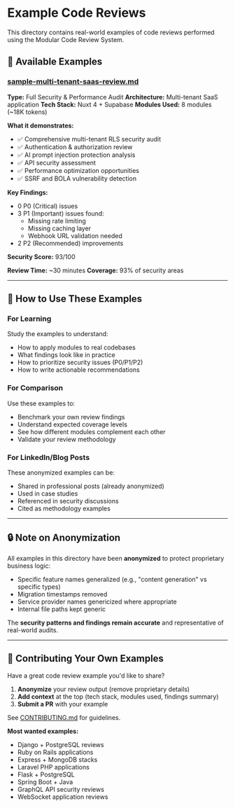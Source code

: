 # Example Code Reviews

This directory contains real-world examples of code reviews performed using the Modular Code Review System.

## 📄 Available Examples

### [sample-multi-tenant-saas-review.md](./sample-multi-tenant-saas-review.md)

**Type:** Full Security & Performance Audit
**Architecture:** Multi-tenant SaaS application
**Tech Stack:** Nuxt 4 + Supabase
**Modules Used:** 8 modules (~18K tokens)

**What it demonstrates:**
- ✅ Comprehensive multi-tenant RLS security audit
- ✅ Authentication & authorization review
- ✅ AI prompt injection protection analysis
- ✅ API security assessment
- ✅ Performance optimization opportunities
- ✅ SSRF and BOLA vulnerability detection

**Key Findings:**
- 0 P0 (Critical) issues
- 3 P1 (Important) issues found:
  - Missing rate limiting
  - Missing caching layer
  - Webhook URL validation needed
- 2 P2 (Recommended) improvements

**Security Score:** 93/100

**Review Time:** ~30 minutes
**Coverage:** 93% of security areas

---

## 🎯 How to Use These Examples

### For Learning
Study the examples to understand:
- How to apply modules to real codebases
- What findings look like in practice
- How to prioritize security issues (P0/P1/P2)
- How to write actionable recommendations

### For Comparison
Use these examples to:
- Benchmark your own review findings
- Understand expected coverage levels
- See how different modules complement each other
- Validate your review methodology

### For LinkedIn/Blog Posts
These anonymized examples can be:
- Shared in professional posts (already anonymized)
- Used in case studies
- Referenced in security discussions
- Cited as methodology examples

---

## 🔒 Note on Anonymization

All examples in this directory have been **anonymized** to protect proprietary business logic:
- Specific feature names generalized (e.g., "content generation" vs specific types)
- Migration timestamps removed
- Service provider names genericized where appropriate
- Internal file paths kept generic

The **security patterns and findings remain accurate** and representative of real-world audits.

---

## 🤝 Contributing Your Own Examples

Have a great code review example you'd like to share?

1. **Anonymize** your review output (remove proprietary details)
2. **Add context** at the top (tech stack, modules used, findings summary)
3. **Submit a PR** with your example

See [CONTRIBUTING.md](../CONTRIBUTING.md) for guidelines.

**Most wanted examples:**
- Django + PostgreSQL reviews
- Ruby on Rails applications
- Express + MongoDB stacks
- Laravel PHP applications
- Flask + PostgreSQL
- Spring Boot + Java
- GraphQL API security reviews
- WebSocket application reviews
